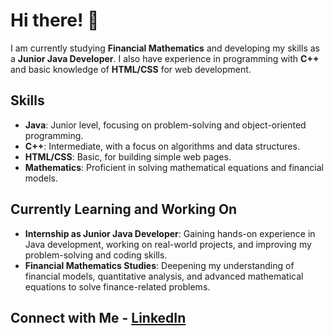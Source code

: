 # Hi there! 👋
 I am currently studying **Financial Mathematics** and developing my skills as a **Junior Java Developer**. I also have experience in programming with **C++** and basic knowledge of **HTML/CSS** for web development. 
 ## Skills
 - **Java**: Junior level, focusing on problem-solving and object-oriented programming.
 - **C++**: Intermediate, with a focus on algorithms and data structures.
 - **HTML/CSS**: Basic, for building simple web pages.
 - **Mathematics**: Proficient in solving mathematical equations and financial models.
## Currently Learning and Working On 
- **Internship as Junior Java Developer**: Gaining hands-on experience in Java development, working on real-world projects, and improving my problem-solving and coding skills.
- **Financial Mathematics Studies**: Deepening my understanding of financial models, quantitative analysis, and advanced mathematical equations to solve finance-related problems.
 ## Connect with Me - [LinkedIn](https://www.linkedin.com/in/sarah-kadriu-250714328/)
